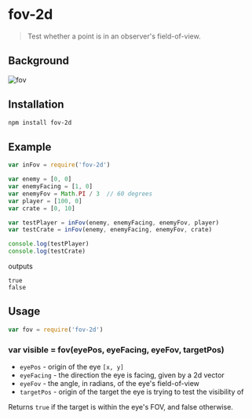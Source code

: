 # fov-2d

> Test whether a point is in an observer's field-of-view.


## Background

![fov](https://i.ytimg.com/vi/mBGUY7EUxXQ/maxresdefault.jpg)


## Installation

```sh
npm install fov-2d
```


## Example

```js
var inFov = require('fov-2d')

var enemy = [0, 0]
var enemyFacing = [1, 0]
var enemyFov = Math.PI / 3  // 60 degrees
var player = [100, 0]
var crate = [0, 10]

var testPlayer = inFov(enemy, enemyFacing, enemyFov, player)
var testCrate = inFov(enemy, enemyFacing, enemyFov, crate)

console.log(testPlayer)
console.log(testCrate)
```

outputs

```
true
false
```


## Usage

```js
var fov = require('fov-2d')
```

### var visible = fov(eyePos, eyeFacing, eyeFov, targetPos)

* `eyePos` - origin of the eye `[x, y]`
* `eyeFacing` - the direction the eye is facing, given by a 2d vector
* `eyeFov` - the angle, in radians, of the eye's field-of-view
* `targetPos` - origin of the target the eye is trying to test the visibility of

Returns `true` if the target is within the eye's FOV, and false otherwise.
